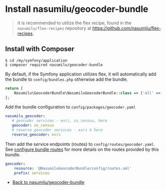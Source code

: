 # Install nasumilu/geocoder-bundle

> It is recommended to utilize the flex recipe, found in the `nasumilu/flex-recipes` repository at
> https://github.com/nasumilu/flex-recipes.


## Install with Composer
```shell
$ cd /my/symfony/application
$ composer required nasumilu/geocoder-bundle
```

By default, if the Symfony application utilizes flex, it will automatically add the bundle to `config/bundles.php`
otherwise add the bundle.

```php
return [
    Nasumilu\GeocoderBundle\NasumiluGeocoderBundle::class => ['all' => true],
];
```

Add the bundle configuration to `config/packages/geocoder.yaml`

```yaml
nasumilu_geocoder:
   # geocoder services - esri, us_census, here
   geocoder: us_census
   # reverse geocoder services - esri & here
   reverse_geocoder: esri
```

Then add the service endpoints (routes) to `config/routes/geocoder.yaml`. See [configure bundle routes](routes.md) for 
more details on the routes provided by this bundle.

```yaml
geocoder:
    resource: '@NasumiluGeocoderBundle/config/routes.xml'
    prefix: services
```

- [Back to nasumilu/geocoder-bundle](../README.md)